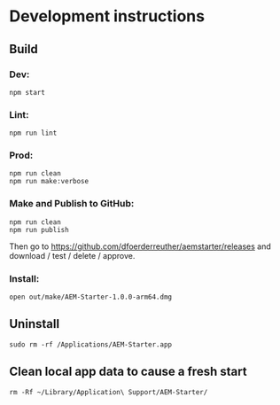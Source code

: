 # Development instructions

## Build

### Dev:

    npm start

### Lint:

    npm run lint


### Prod:

    npm run clean
    npm run make:verbose

### Make and Publish to GitHub: 

    npm run clean
    npm run publish

Then go to https://github.com/dfoerderreuther/aemstarter/releases and download / test / delete / approve.

### Install: 

    open out/make/AEM-Starter-1.0.0-arm64.dmg


## Uninstall

    sudo rm -rf /Applications/AEM-Starter.app


## Clean local app data to cause a fresh start

    rm -Rf ~/Library/Application\ Support/AEM-Starter/
